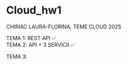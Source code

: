 # Cloud_hw1

CHIRIAC LAURA-FLORINA, TEME CLOUD 2025

TEMA 1: REST API ✅ <br>
TEMA 2: API + 3 SERVICII ✅ <br>

TEMA 3:  <br>
